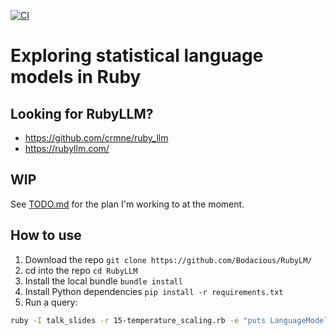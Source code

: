 [![CI](https://github.com/Bodacious/RubyLLM/actions/workflows/ci.yml/badge.svg)](https://github.com/Bodacious/RubyLLM/actions/workflows/ci.yml)

# Exploring statistical language models in Ruby

## Looking for RubyLLM?

- https://github.com/crmne/ruby_llm
- https://rubyllm.com/


## WIP

See [TODO.md](./TODO.md) for the plan I'm working to at the moment.

## How to use

1. Download the repo `git clone https://github.com/Bodacious/RubyLM/`
2. cd into the repo `cd RubyLLM`
3. Install the local bundle `bundle install`
4. Install Python dependencies `pip install -r requirements.txt`
5. Run a query:

```bash
ruby -I talk_slides -r 15-temperature_scaling.rb -e "puts LanguageModel.new.generate" "the cat should not" 10000 0.3
```
